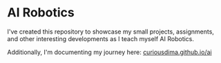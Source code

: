 # AI Robotics

I've created this repository to showcase my small projects, assignments, and other interesting developments as I teach myself AI Robotics. 

Additionally, I'm documenting my journey here: [curiousdima.github.io/ai](https://curiousdima.github.io/ai/)
